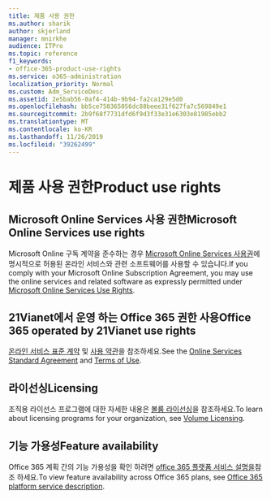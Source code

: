 ```yaml
---
title: 제품 사용 권한
ms.author: sharik
author: skjerland
manager: mnirkhe
audience: ITPro
ms.topic: reference
f1_keywords:
- office-365-product-use-rights
ms.service: o365-administration
localization_priority: Normal
ms.custom: Adm_ServiceDesc
ms.assetid: 2e5bab56-0af4-414b-9b94-fa2ca129e5d0
ms.openlocfilehash: bb5ce750365056dc88beee31f627fa7c569849e1
ms.sourcegitcommit: 2b9f68f7731dfd6f9d3f33e31e6303e81985ebb2
ms.translationtype: MT
ms.contentlocale: ko-KR
ms.lasthandoff: 11/26/2019
ms.locfileid: "39262499"
---
```

# <a name="product-use-rights"></a><span data-ttu-id="72873-102">제품 사용 권한</span><span class="sxs-lookup"><span data-stu-id="72873-102">Product use rights</span></span>

## <a name="microsoft-online-services-use-rights"></a><span data-ttu-id="72873-103">Microsoft Online Services 사용 권한</span><span class="sxs-lookup"><span data-stu-id="72873-103">Microsoft Online Services use rights</span></span>

<span data-ttu-id="72873-104">Microsoft Online 구독 계약을 준수하는 경우 [Microsoft Online Services 사용권](https://www.microsoftvolumelicensing.com/DocumentSearch.aspx?Mode=3&DocumentTypeId=37&ShowArchived=true)에 명시적으로 허용된 온라인 서비스와 관련 소프트웨어를 사용할 수 있습니다.</span><span class="sxs-lookup"><span data-stu-id="72873-104">If you comply with your Microsoft Online Subscription Agreement, you may use the online services and related software as expressly permitted under [Microsoft Online Services Use Rights](https://www.microsoftvolumelicensing.com/DocumentSearch.aspx?Mode=3&DocumentTypeId=37&ShowArchived=true).</span></span>
  
## <a name="office-365-operated-by-21vianet-use-rights"></a><span data-ttu-id="72873-105">21Vianet에서 운영 하는 Office 365 권한 사용</span><span class="sxs-lookup"><span data-stu-id="72873-105">Office 365 operated by 21Vianet use rights</span></span>

<span data-ttu-id="72873-106">[온라인 서비스 표준 계약](https://www.21vbluecloud.com/office365/O365-AgreeWebDir/) 및 [사용 약관](https://www.21vbluecloud.com/office365/O365-TOU/)을 참조하세요.</span><span class="sxs-lookup"><span data-stu-id="72873-106">See the [Online Services Standard Agreement](https://www.21vbluecloud.com/office365/O365-AgreeWebDir/) and [Terms of Use](https://www.21vbluecloud.com/office365/O365-TOU/).</span></span>
  
## <a name="licensing"></a><span data-ttu-id="72873-107">라이선싱</span><span class="sxs-lookup"><span data-stu-id="72873-107">Licensing</span></span>

<span data-ttu-id="72873-108">조직용 라이선스 프로그램에 대한 자세한 내용은 [볼륨 라이선싱](https://go.microsoft.com/fwlink/?LinkId=393693)을 참조하세요.</span><span class="sxs-lookup"><span data-stu-id="72873-108">To learn about licensing programs for your organization, see [Volume Licensing](https://go.microsoft.com/fwlink/?LinkId=393693).</span></span>
  
## <a name="feature-availability"></a><span data-ttu-id="72873-109">기능 가용성</span><span class="sxs-lookup"><span data-stu-id="72873-109">Feature availability</span></span>

<span data-ttu-id="72873-110">Office 365 계획 간의 기능 가용성을 확인 하려면 [office 365 플랫폼 서비스 설명을](office-365-platform-service-description.md)참조 하세요.</span><span class="sxs-lookup"><span data-stu-id="72873-110">To view feature availability across Office 365 plans, see [Office 365 platform service description](office-365-platform-service-description.md).</span></span>
  

